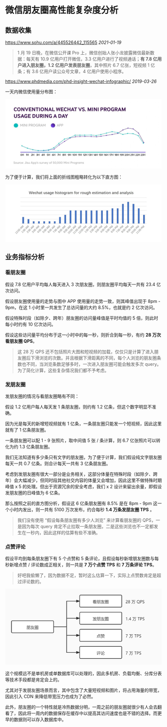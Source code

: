 # 微信朋友圈高性能复杂度分析



## 数据收集

https://www.sohu.com/a/445526442_115565 *2021-01-19*

> 1 月 19 日晚，在微信公开课 Pro 上，微信创始人张小龙披露微信最新数据：每天有 10.9 亿用户打开微信，3.3 亿用户进行了视频通话；**有 7.8 亿用户进入朋友圈，1.2 亿用户发表朋友圈**，其中照片 6.7 亿张，短视频 1 亿条；有 3.6 亿用户读公众号文章，4 亿用户使用小程序。

https://www.phdmedia.com/phd-insight-wechat-infographic/ *2019-03-26*

一天内微信使用量分布图：

![](https://github.com/yifeisg/thinking-in-architecture/blob/main/week02/wechat_usage_during_a_day.jpg)

为了便于计算，我们将上面的折线图粗略转化为以下直方图：

![](https://github.com/yifeisg/thinking-in-architecture/blob/main/week02/wechat_usage_histogram.jpg)

## 业务指标分析

### 看朋友圈

假设 7.8 亿用户平均每人每天进入 3 次朋友圈，则朋友圈平均每天一共有 23.4 亿次访问。

假设朋友圈使用量的走势与图中 APP 使用量的走势一致，则其峰值出现于 8pm - 9pm，在这 1 小时里一共发生了总访问量的大约 8.5%，也就是约 2 亿次访问。

假设特殊时段（如除夕、跨年）朋友圈的访问量峰值是平时均值的 5 倍，则此时每小时约有 10 亿次访问。

假设这些访问量平均分布于这一小时中的每一秒，则折合到每一秒，有约 **28 万次看朋友圈 QPS**。

> 这 28 万 QPS 还不包括照片大图和短视频的加载，仅仅只是计算了进入朋友圈后下滑浏览的次数。并且根据下滑距离的不同，每个人浏览的朋友圈条数也不同，当浏览条数足够多时，一次进入朋友圈可能会触发多次 query。为了简化计算，这些复杂情况我们都不予考虑。

### 发朋友圈

发朋友圈的情况与看朋友圈略有不同：

假设 1.2 亿用户每人每天发 1 条朋友圈，则约有 1.2 亿条，但这个数字明显不准确。

因为光是每天的新增短视频就有 1 亿条，一条朋友圈只能发一个短视频，因此这里就有了 1 亿条朋友圈。

一条朋友圈可以配 1 - 9 张照片，取中间值 5 张 / 条计算，则 6.7 亿张照片可以转化为约 1.3 亿条朋友圈。

我们无法知道有多少条只有文字的朋友圈，为了便于计算，我们假设纯文字朋友圈每天一共 0.7 亿条。则合计每天一共有 3 亿条朋友圈。

考虑到发朋友圈有很大一部分是业务相关，这部分体量在特殊时段（如除夕、跨年）会大幅减少，但同时段其他社交内容的体量又会增加，因此这里不做特殊时期峰值 x 5 的处理。但出于资源冗余的安全考虑，我们 x 2 设计来留出余量，即假设发朋友圈的日峰值为 6 亿条。

那么按照之前的直方图分析，假设这 6 亿条朋友圈有 8.5% 是在 8pm - 9pm 这一个小时内发出，则一共有 5100 万次发布，约合每秒 **1.4 万条发朋友圈 TPS** 。

> 我们没有使用 “假设每条朋友圈有多少人浏览” 来计算看朋友圈的 QPS，一是因为每次 query 肯定不止拉取一条朋友圈，二是这些浏览也不一定都发生在一秒内，因此这样的估算有些不准确。

### 点赞评论

假设平均到每条朋友圈下有 5 个点赞和 5 条评论，且假设每秒新增朋友圈数与每秒新增点赞 / 评论数成正相关，则一共是 **7 万个点赞 TPS** 和 **7 万条评论 TPS**。

> 好吧我偷懒了，因为数据不足，暂时这么估算一下，实际上点赞数肯定是超过评论数的。

![](https://github.com/yifeisg/thinking-in-architecture/blob/main/week02/by_case_analysis.jpg)

这个规模远不是单机房或单数据库可以处理的，因此多机房、负载均衡、分库分表等技术手段都是肯定会上的。

尤其对于发朋友圈场景而言，其中包含了大量短视频和图片，将占用海量的带宽，因此引入 CDN 来降低带宽压力也成为了必然。

此外，朋友圈的一个特性就是冷热数据分明，一周之前的朋友圈就很少有人会去翻看了，因此将一周内的数据保存在缓存中以提高其访问速度也是不错的选择。而更早的数据则可以存入数据库中。
